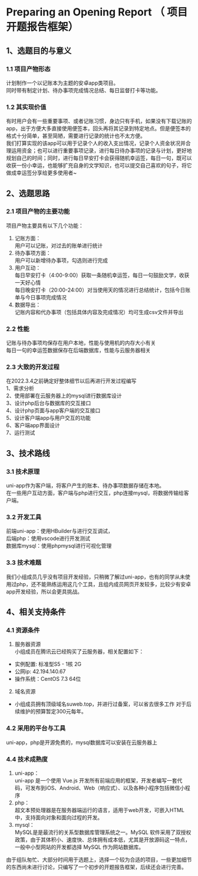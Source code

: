
# Preparing an Opening Report （ 项目开题报告框架）


## 1、选题目的与意义

### 1.1 项目产物形态
计划制作一个以记账本为主题的安卓app类项目。  
同时带有制定计划、待办事项完成情况总结、每日监督打卡等功能。

### 1.2 其实现价值
有时用户会有一些重要事项、或者记账习惯，身边只有手机，如果没有下载记账的app，出于方便大多直接使用便签本，回头再将其记录到特定地点。但是便签本的格式十分简单，甚至简陋，需要进行记录的统计也不太方便。  
我们打算实现的该app可以用于记录个人的收入支出情况，记录个人资金状况并合理运用资金；也可以进行重要事项记录，进行每日待办事项的记录与计划，更好地规划自己的时间；同时，进行每日早安打卡会获得随机幸运签，每日一句，既可以收获一份小幸运，也能够扩充自身的文学知识，也可以提交自己喜欢的句子，将它做成幸运签分享给更多使用者~

## 2、选题思路

### 2.1 项目产物的主要功能
项目产物主要具有以下几个功能：

1. 记账方面：  
用户可以记账，对过去的账单进行统计
2. 待办事项方面：  
用户可以新增待办事项，勾选则进行完成
3. 用户互动：  
每日早安打卡（4:00-9:00）获取一条随机幸运签，每日一句鼓励文学，收获一天好心情  
每日晚安打卡（20:00-24:00）对当使用天的情况进行总结统计，包括今日账单与今日事项完成情况
4. 数据导出：  
记账内容和代办事项（包括具体内容及完成情况）均可生成csv文件并导出

### 2.2 性能
记账与待办事项均保存在用户本地，性能与使用机的内存大小有关  
每日一句的幸运签数据保存在后端数据库，性能与云服务器相关  


### 2.3 大致的开发过程
在2022.3.4之前确定好整体细节以后再进行开发过程编写  
1、需求分析  
2、使用部署在云服务器上的mysql进行数据库设计  
3、设计php后台与数据库的交互接口  
4、设计php页面与app客户端的交互接口  
5、设计客户端app与用户交互的功能  
6、客户端app界面设计  
7、运行测试  


## 3、技术路线

### 3.1 技术原理
uni-app作为客户端，将客户产生的账本、待办事项数据存储在本地。  
在一些用户互动方面，客户端与php进行交互，php连接mysql，将数据传输给客户端。


### 3.2 开发工具
前端uni-app：使用HBuilder与进行交互调试，  
后端php：使用vscode进行开发测试  
数据库mysql：使用phpmysql进行可视化管理  

### 3.3 技术难题
我们小组成员几乎没有项目开发经验，只稍微了解过uni-app，也有的同学从未使用过php，还不能熟练运用这几个工具，且组内成员网页开发较多，比较少有安卓app开发经验，所以会更具挑战。



## 4、相关支持条件


### 4.1 资源条件

1. 服务器资源  
    小组成员在腾讯云已经购买了云服务器，相关配置如下：
  - 实例配置: 标准型S5 - 1核 2G
  - 公网ip: 42.194.140.67
  - 操作系统：CentOS 7.3 64位

2. 域名资源
  - 小组成员拥有顶级域名suweb.top，并进行过备案，可以省去很多工作
对于后续维护的预算暂定300元每年。

### 4.2 采用的平台与工具
uni-app，php是开源免费的，mysql数据库可以安装在云服务器上




### 4.4 技术成熟度
1. uni-app：  
uni-app 是一个使用 Vue.js 开发所有前端应用的框架，开发者编写一套代码，可发布到iOS、Android、Web（响应式）、以及各种小程序包括微信小程序  
2. php：  
超文本预处理器是在服务器端运行的语言，适用于web开发，可嵌入HTML中，支持面向对象和面向过程的开发。  
3. mysql：  
MySQL是是最流行的关系型数据库管理系统之一。MySQL 软件采用了双授权政策，由于其体积小、速度快、总体拥有成本低，尤其是开放源码这一特点，一般中小型网站的开发都选择 MySQL 作为网站数据库。  


由于组队匆忙、大部分时间用于选题上，选择一个较为合适的项目，一些更加细节的东西尚未进行讨论，只编写了一个初步的开题报告框架，后续还会进行完善。
